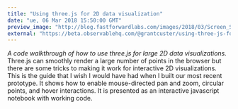 ```yaml
---
title: "Using three.js for 2D data visualization"
date: "ue, 06 Mar 2018 15:50:00 GMT"
preview_image: "http://blog.fastforwardlabs.com/images/2018/03/Screen_Shot_2018_03_06_at_10_53_16_AM-1520351645421.png"
external: "https://beta.observablehq.com/@grantcuster/using-three-js-for-2d-data-visualization"
---
```


_A code walkthrough of how to use three.js for large 2D data visualizations._ Three.js can smoothly render a large number of points in the browser but there are some tricks to making it work for interactive 2D visualizations. This is the guide that I wish I would have had when I built our most recent prototype. It shows how to enable mouse-directed pan and zoom, circular points, and hover interactions. It is presented as an interactive javascript notebook with working code.
